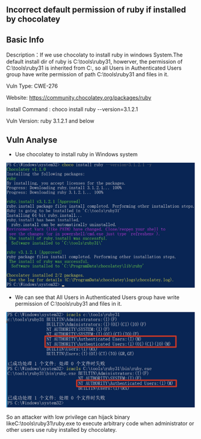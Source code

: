 ## Incorrect default permission of ruby if installed by chocolatey

## Basic Info

Description：If we use chocolaty to install ruby in windows System.The default install dir of ruby is C:\tools\ruby31, howerver, the permission of C:\tools\ruby31 is inherited from C:\, so all Users in Authenticated Users group have write permission of  path  C:\tools\ruby31 and files in it.

Vuln Type: CWE-276

Website: https://community.chocolatey.org/packages/ruby

Install Command : choco  install ruby --version=3.1.2.1

Vuln Version:  ruby 3.1.2.1 and below

## Vuln Analyse

- Use chocolatey to install ruby in Windows system

![info1](./pic/info1.jpg)

- We can see that All Users in Authenticated Users group have write permission of C:\tools\ruby31 and files in it.

![info2](./pic/info2.jpg)

So an attacker with low privilege can hijack binary likeC:\tools\ruby31\ruby.exe to execute arbitrary code when administrator or other users use ruby installed by chocolatey.



